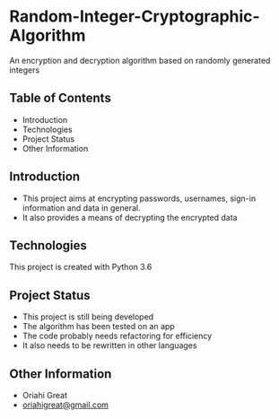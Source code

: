 # Random-Integer-Cryptographic-Algorithm
An encryption and decryption algorithm based on randomly generated integers
## Table of Contents
* Introduction
* Technologies
* Project Status
* Other Information
## Introduction
* This project aims at encrypting passwords, usernames, sign-in information and data in general.
* It also provides a means of decrypting the encrypted data
## Technologies
This project is created with Python 3.6
## Project Status
* This project is still being developed
* The algorithm has been tested on an app 
* The code probably needs refactoring for efficiency
* It also needs to be rewritten in other languages
## Other Information
* Oriahi Great
* oriahigreat@gmail.com


